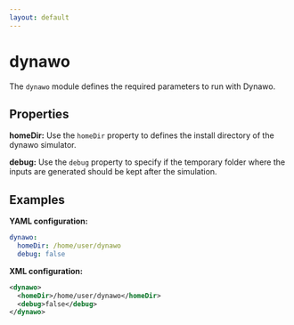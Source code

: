 ```yaml
---
layout: default
---
```


# dynawo
The `dynawo` module defines the required parameters to run with Dynawo.

## Properties

**homeDir:**
Use the `homeDir` property to defines the install directory of the dynawo simulator.

**debug:**
Use the `debug` property to specify if the temporary folder where the inputs are generated should be kept after the simulation.

## Examples

**YAML configuration:**
```yaml
dynawo:
  homeDir: /home/user/dynawo
  debug: false
```

**XML configuration:**
```xml
<dynawo>
  <homeDir>/home/user/dynawo</homeDir>
  <debug>false</debug>
</dynawo>
```
